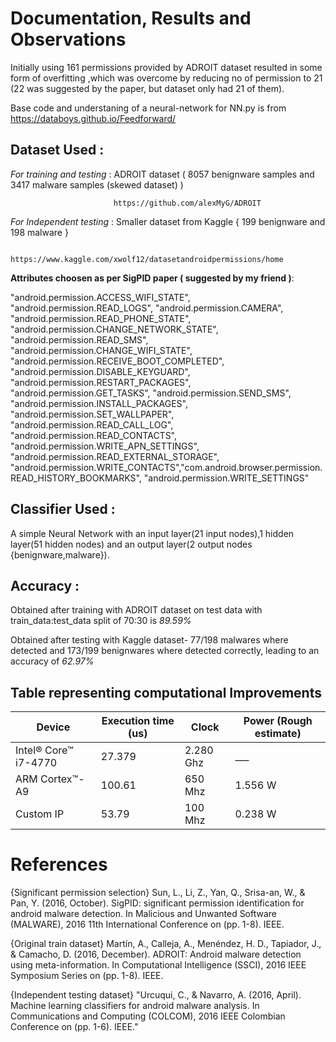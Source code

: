 # Documentation, Results and Observations

Initially using 161 permissions provided by ADROIT dataset resulted in some form of overfitting ,which was overcome by reducing no of permission to 21 (22 was suggested by the paper, but dataset only had 21 of them). 


Base code and understaning of a neural-network for NN.py is from https://databoys.github.io/Feedforward/ 

## Dataset Used :
*For training and testing* : ADROIT dataset ( 8057 benignware samples and 3417 malware samples (skewed dataset) )

                           https://github.com/alexMyG/ADROIT 

*For Independent testing* : Smaller dataset from Kaggle { 199 benignware and 198 malware }

                          https://www.kaggle.com/xwolf12/datasetandroidpermissions/home
                          
                          
**Attributes choosen as per SigPID paper ( suggested by my friend )**: 

"android.permission.ACCESS_WIFI_STATE", "android.permission.READ_LOGS", "android.permission.CAMERA", "android.permission.READ_PHONE_STATE", "android.permission.CHANGE_NETWORK_STATE", "android.permission.READ_SMS", "android.permission.CHANGE_WIFI_STATE", "android.permission.RECEIVE_BOOT_COMPLETED", "android.permission.DISABLE_KEYGUARD",
"android.permission.RESTART_PACKAGES", "android.permission.GET_TASKS", "android.permission.SEND_SMS", "android.permission.INSTALL_PACKAGES", "android.permission.SET_WALLPAPER", "android.permission.READ_CALL_LOG", "android.permission.READ_CONTACTS", "android.permission.WRITE_APN_SETTINGS", "android.permission.READ_EXTERNAL_STORAGE", "android.permission.WRITE_CONTACTS","com.android.browser.permission.READ_HISTORY_BOOKMARKS", "android.permission.WRITE_SETTINGS"


## Classifier Used :

A simple Neural Network with an input layer(21 input nodes),1 hidden layer(51 hidden nodes) and an output layer(2 output nodes {benignware,malware}).

## Accuracy :

Obtained after training with ADROIT dataset on test data with train_data:test_data split of 70:30 is *89.59%*

Obtained after testing with Kaggle dataset- 77/198 malwares where detected and 173/199 benignwares where detected correctly, leading to an accuracy of *62.97%*


## Table representing computational Improvements

Device | Execution time (us) | Clock | Power (Rough estimate)
--- | --- | --- | --- 
Intel® Core™ i7-4770 | 27.379 | 2.280 Ghz | ___
ARM Cortex™-A9 | 100.61 | 650 Mhz | 1.556 W 
Custom IP | 53.79 | 100 Mhz |0.238 W


# References
{Significant permission selection}
Sun, L., Li, Z., Yan, Q., Srisa-an, W., & Pan, Y. (2016, October). SigPID: significant permission identification for android malware detection. In Malicious and Unwanted Software (MALWARE), 2016 11th International Conference on (pp. 1-8). IEEE.

{Original train dataset}
Martín, A., Calleja, A., Menéndez, H. D., Tapiador, J., & Camacho, D. (2016, December). ADROIT: Android malware detection using meta-information. In Computational Intelligence (SSCI), 2016 IEEE Symposium Series on (pp. 1-8). IEEE. 

{Independent testing dataset}
"Urcuqui, C., & Navarro, A. (2016, April). Machine learning classifiers for android malware analysis. In Communications and Computing (COLCOM), 2016 IEEE Colombian Conference on (pp. 1-6). IEEE." 
